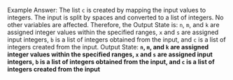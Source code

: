 Example Answer:
The list `c` is created by mapping the input values to integers. The input is split by spaces and converted to a list of integers. No other variables are affected. Therefore, the Output State is: `n`, `m`, and `k` are assigned integer values within the specified ranges, `x` and `s` are assigned input integers, `b` is a list of integers obtained from the input, and `c` is a list of integers created from the input.
Output State: **`n`, `m`, and `k` are assigned integer values within the specified ranges, `x` and `s` are assigned input integers, `b` is a list of integers obtained from the input, and `c` is a list of integers created from the input**